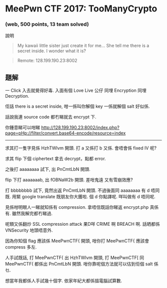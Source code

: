 # MeePwn CTF 2017: TooManyCrypto

### (web, 500 points, 13 team solved)

說明
>My kawaii little sister just create it for me... She tell me there is a secret inside. I wonder what it is?

>Remote: 128.199.190.23:8002

## 題解
一 Click 入去就覺得好毒. 入面有個 Love Live 公仔 同埋 Encryption 同埋 Decryption. 

佢話 there is a secret inside, 咁一係叫你解個 key 一係就解個 salt 好似係.

話說我連 source code 都冇睇就去 encrypt 下.

你鍾意睇可以咁睇
http://128.199.190.23:8002/index.php?page=pHp://filter/convert.base64-encode/resource=index

---
求其打一隻字見係 HzhTWlvm 開頭. 打 a 又係打 b 又係. 會唔會係 fixed IV 呢?

求其 flip 下個 ciphertext 拿去 decrypt，點都 error.

之後打 aaaaaaaa 試下, 出 PnCmtLbN 開頭.

flip 下打 aaaaaaab, 出 fOBNaW2b 開頭. 差咁鬼遠 又有雪崩效應?

打 bbbbbbbb 試下, 竟然出返 PnCmtLbN 開頭. 不過後面同 aaaaaaaa 有 d 唔同既. 用緊 google translate 既朋友你大鑊啦. 個 d 你點譯呢. 咩叫做有 d 唔同呢.

見係咁明眼人一睇就知係有 compression. 拿唔信既話你睇返 encrypt.php 真係有. 雖然我解完都冇睇過.

呢類又係翻炒 SSL compression attack 果D咩 CRIME 啊 BREACH 啊. 話晒都係 VNSecurity 地頭唔意外.

因為你知個 flag 應該係 MeePwnCTF{ 開頭, 咁你打 MeePwnCTF{ 應該會 compress 多左. 

人手試既話, 打 MeePwnCTF{ 出 HzhTWlvm 開頭, 打 MeePwnCTF[ 同 MeePwnCTF( 都係出 PnCmtLbN 開頭. 咁你靠呢個方法就可以估到佢個 salt 係乜.

想當年我都係人手試幾十個字. 依家年紀大都係搵電腦試算數.
